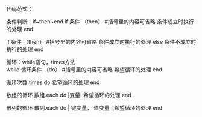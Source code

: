代码范式：

条件判断：if~then~end
if 条件 （then）      #括号里的内容可省略
  条件成立时执行的处理
end

if 条件 （then）      #括号里的内容可省略
  条件成立时执行的处理
else
  条件不成立时执行的处理
end

循环：while语句，times方法     
while 循环条件 （do）  #括号里的内容可省略
  希望循环的处理
end

循环次数.times do
  希望循环的处理
end

数组的循环
数组.each do |变量|
  希望循环的处理
end

散列的循环
散列.each do | 键变量， 值变量 |
  希望循环的处理
end
